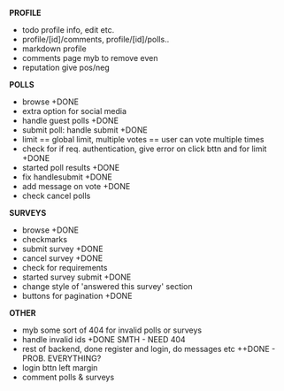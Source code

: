 **PROFILE**

- todo profile info, edit etc.
 - profile/[id]/comments, profile/[id]/polls..
- markdown profile
- comments page myb to remove even
- reputation give pos/neg

**POLLS**
- browse +DONE
- extra option for social media
- handle guest polls +DONE
- submit poll: handle submit +DONE
- limit == global limit, multiple votes == user can vote multiple times
- check for if req. authentication, give error on click bttn and for limit +DONE
- started poll results +DONE
- fix handlesubmit +DONE
- add message on vote +DONE
- check cancel polls

**SURVEYS**
- browse +DONE
- checkmarks
- submit survey +DONE
- cancel survey +DONE
- check for requirements
- started survey submit +DONE
- change style of 'answered this survey' section 
- buttons for pagination +DONE

**OTHER**

- myb some sort of 404 for invalid polls or surveys
- handle invalid ids +DONE SMTH - NEED 404
- rest of backend, done register and login, do messages etc ++DONE - PROB. EVERYTHING?
- login bttn left margin
- comment polls & surveys